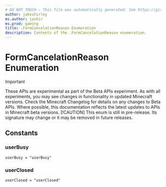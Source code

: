 ```yaml
---
# DO NOT TOUCH — This file was automatically generated. See https://github.com/mojang/minecraftapidocsgenerator to modify descriptions, examples, etc.
author: jakeshirley
ms.author: jashir
ms.prod: gaming
title: .FormCancelationReason Enumeration
description: Contents of the .FormCancelationReason enumeration.
---
```

# FormCancelationReason Enumeration
>[!IMPORTANT]
>These APIs are experimental as part of the Beta APIs experiment. As with all experiments, you may see changes in functionality in updated Minecraft versions. Check the Minecraft Changelog for details on any changes to Beta APIs. Where possible, this documentation reflects the latest updates to APIs in Minecraft beta versions.
> [!CAUTION]
> This enum is still in pre-release.  Its signature may change or it may be removed in future releases.

## Constants
### **userBusy**
`userBusy = "userBusy"`
### **userClosed**
`userClosed = "userClosed"`
